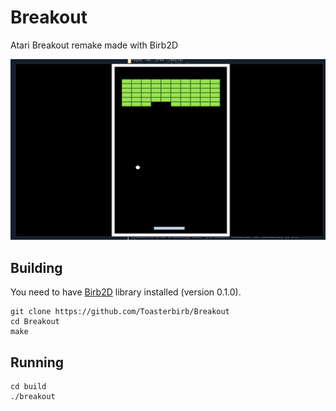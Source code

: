 # Breakout
Atari Breakout remake made with Birb2D

![Screenshot](./screenshot.png)

## Building
You need to have [Birb2D](https://github.com/Toasterbirb/Birb2D) library installed (version 0.1.0).

```
git clone https://github.com/Toasterbirb/Breakout
cd Breakout
make
```

## Running
```
cd build
./breakout
```
